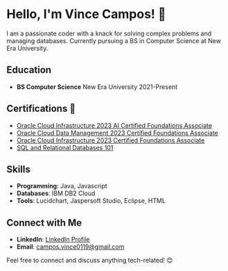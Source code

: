 # Hello, I'm Vince Campos! 👋

I am a passionate coder with a knack for solving complex problems and managing databases. Currently pursuing a BS in Computer Science at New Era University.

## Education

- **BS Computer Science** 
  New Era University
  2021-Present

## Certifications 📜

- [Oracle Cloud Infrastructure 2023 AI Certified Foundations Associate](https://catalog-education.oracle.com/pls/certview/sharebadge?id=A74F7920E7CC733CC07937D88F4B0A0A7CC3B75F3747D3AC8121008D6DB78A54&fbclid=IwAR1MPpNhTJquk7-g_loSQ0lpLv_sBd9iVgvlRogWASApyL1Qgxw0PFdSito)
- [Oracle Cloud Data Management 2023 Certified Foundations Associate](https://catalog-education.oracle.com/pls/certview/sharebadge?id=851E83406BFECD45024A29A110A3E6496C7DE819B69C85927B20F1829BA7C207&fbclid=IwAR3-yOG7afp9R1NyFDLfFy32Ao8gXCQs13KgDOFwb575nuMCTq3laaD5w-U)
- [Oracle Cloud Infrastructure 2023 Certified Foundations Associate](https://catalog-education.oracle.com/pls/certview/sharebadge?id=A096084524344ACB69228F643A9BF910CC7CE25BC9FF152DC743CEFACF344DF8&fbclid=IwAR3RKsHKgSj25082EtfBmJGn2bEtYaGusNWJMVNHA5oHL5cuBtDsqqeXi4o)
- [SQL and Relational Databases 101](https://courses.cognitiveclass.ai/certificates/76a5ec0bb13b4da6be2eee6b29036fbd)

## Skills 

- **Programming**: Java, Javascript
- **Databases**: IBM DB2 Cloud
- **Tools**: Lucidchart, Jaspersoft Studio, Eclipse, HTML

## Connect with Me 

- **LinkedIn**: [LinkedIn Profile](LinkedIn_Profile_Link)
- **Email**: campos.vince0119@gmail.com

Feel free to connect and discuss anything tech-related! 😊
